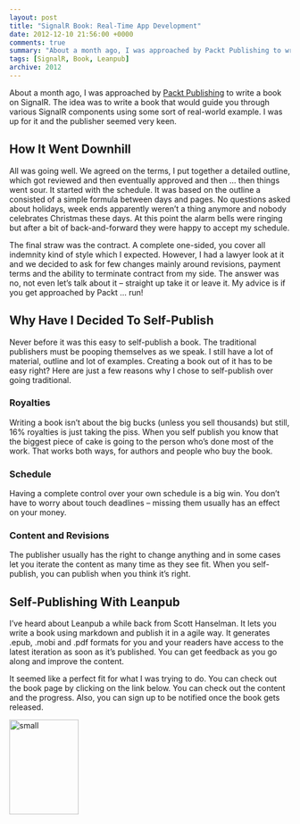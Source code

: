 ```yaml
---
layout: post
title: "SignalR Book: Real-Time App Development"
date: 2012-12-10 21:56:00 +0000
comments: true
summary: "About a month ago, I was approached by Packt Publishing to write a book on SignalR. The idea was to write a book that would guide you through various SignalR components using some sort of real-world example. I was up for it and the publisher seemed very keen."
tags: [SignalR, Book, Leanpub]
archive: 2012
---
```


About a month ago, I was approached by [Packt Publishing](http://www.packtpub.com/) to write a book on SignalR. The idea was to write a book that would guide you through various SignalR components using some sort of real-world example. I was up for it and the publisher seemed very keen.

How It Went Downhill
-------------------

All was going well. We agreed on the terms, I put together a detailed outline, which got reviewed and then eventually approved and then … then things went sour. It started with the schedule. It was based on the outline a consisted of a simple formula between days and pages. No questions asked about holidays, week ends apparently weren’t a thing anymore and nobody celebrates Christmas these days. At this point the alarm bells were ringing but after a bit of back-and-forward they were happy to accept my schedule.

The final straw was the contract. A complete one-sided, you cover all indemnity kind of style which I expected. However, I had a lawyer look at it and we decided to ask for few changes mainly around revisions, payment terms and the ability to terminate contract from my side. The answer was no, not even let’s talk about it – straight up take it or leave it. My advice is if you get approached by Packt … run!

Why Have I Decided To Self-Publish
-------------------

Never before it was this easy to self-publish a book. The traditional publishers must be pooping themselves as we speak. I still have a lot of material, outline and lot of examples. Creating a book out of it has to be easy right? Here are just a few reasons why I chose to self-publish over going traditional.

### Royalties
Writing a book isn’t about the big bucks (unless you sell thousands) but still, 16% royalties is just taking the piss. When you self publish you know that the biggest piece of cake is going to the person who’s done most of the work. That works both ways, for authors and people who buy the book.

### Schedule
Having a complete control over your own schedule is a big win. You don’t have to worry about touch deadlines – missing them usually has an effect on your money.

### Content and Revisions 
The publisher usually has the right to change anything and in some cases let you iterate the content as many time as they see fit. When you self-publish, you can publish when you think it’s right.

Self-Publishing With Leanpub
-------------------

I’ve heard about Leanpub a while back from Scott Hanselman. It lets you write a book using markdown and publish it in a agile way. It generates .epub, .mobi and .pdf formats for you and your readers have access to the latest iteration as soon as it’s published. You can get feedback as you go along and improve the content.

It seemed like a perfect fit for what I was trying to do. You can check out the book page by clicking on the link below. You can check out the content and the progress. Also, you can sign up to be notified once the book gets released.

<a href="https://leanpub.com/signalr" target="_blank"><img title="small" style="border-left-width: 0px; border-right-width: 0px; border-bottom-width: 0px; display: inline; border-top-width: 0px" border="0" alt="small" src="http://blog.mirajavora.com/Media/Default/WindowsLiveWriter/SignalRBookRealTimeAppDevelopment_CE5E/small_3.jpg" width="124" height="170"></a>